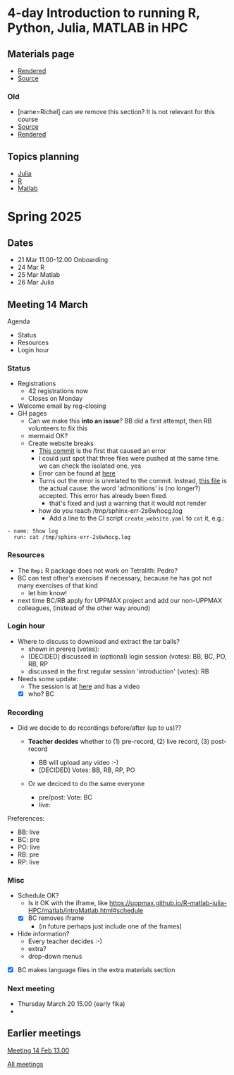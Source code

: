 ---
---
# 4-day Introduction to running R, Python, Julia, MATLAB in HPC

## Materials page

- [Rendered](https://uppmax.github.io/R-matlab-julia-HPC/)
- [Source](https://github.com/UPPMAX/R-matlab-julia-HPC/tree/main)

### Old

- [name=Richel] can we remove this section? It is not relevant for this course
- [Source](https://github.com/UPPMAX/R-matlab-julia-HPC/)
- [Rendered](https://uppmax.github.io/R-matlab-julia-HPC/)

## Topics planning

- [Julia](https://hackmd.io/ERX9FIgyR_6wDbmcqi_8HA#)
- [R](https://hackmd.io/gV_gdctHQPWz6eElFWfq6Q#)
- [Matlab](https://hackmd.io/RTujs9MnS0ehsGD7ufNBfA#)


# Spring 2025

## Dates

- 21 Mar 11.00-12.00 Onboarding
- 24 Mar R
- 25 Mar Matlab
- 26 Mar Julia

## Meeting 14 March

Agenda

- Status
- Resources
- Login hour

### Status

- Registrations
    - 42 registrations now
    - Closes on Monday
- Welcome email by reg-closing
- GH pages
    - Can we make this **into an issue**? BB did a first attempt,
      then RB volunteers to fix this
    - mermaid OK?
    - Create website breaks
        - [This commit](https://github.com/UPPMAX/R-matlab-julia-HPC/commit/93f58ccf22eafcfb209ba2c728ec94c5ba822ddf) is the first that caused an error
        - I could just spot that three files were pushed at the same time. we can check the isolated one, yes
        - Error can be found at [here](https://github.com/UPPMAX/R-matlab-julia-HPC/actions/runs/13838365771/job/38719138952#step:8:67)
        - Turns out the error is unrelated to the commit. Instead, [this file](https://github.com/UPPMAX/R-matlab-julia-HPC/blob/main/docs/matlab/local_desktopMatlab.rst) is the actual cause: the word 'admonitions' is (no longer?) accepted. This error has already been fixed.
            - that's fixed and just a warning that it would not render
        - how do you reach /tmp/sphinx-err-2s6whocg.log
            - Add a line to the CI script `create_website.yaml` to `cat` it, e.g.:

```text
- name: Show log
  run: cat /tmp/sphinx-err-2s6whocg.log
```

### Resources

- The `Rmpi` R package does not work on Tetralith: Pedro?
- BC can test other's exercises if necessary, because he has got not many exercises of that kind
    - let him know!
- next time BC/RB apply for UPPMAX project and add our non-UPPMAX colleagues,
  (instead of the other way around)

### Login hour

- Where to discuss to download and extract the tar balls?
    - shown in prereq (votes):
    - [DECIDED] discussed in (optional) login session (votes): BB, BC, PO, RB, RP
    - discussed in the first regular session 'introduction' (votes): RB
- Needs some update:
    - The session is at [here](https://uppmax.github.io/R-matlab-julia-HPC/common/use_tarball.html) and has a video
    - [x] who? BC

### Recording

- Did we decide to do recordings before/after (up to us)??
    - **Teacher decides** whether to (1) pre-record, (2) live record, (3) post-record
        - BB will upload any video :-)
        - [DECIDED] Votes: BB, RB, RP, PO

    - Or we deciced to do the same everyone
        - pre/post: Vote: BC
        - live:

Preferences:

- BB: live
- BC: pre
- PO: live
- RB: pre
- RP: live

### Misc

- Schedule OK?
    - Is it OK with the iframe, like  <https://uppmax.github.io/R-matlab-julia-HPC/matlab/introMatlab.html#schedule>
    - [x] BC removes iframe
        - (in future perhaps just include one of the frames)
- Hide information?
    - Every teacher decides :-)
    - extra?
    - drop-down menus
- [x] BC makes language files in the extra materials section

### Next meeting

- Thursday March 20 15.00 (early fika)
-

## Earlier meetings

[Meeting 14 Feb 13.00](https://github.com/UPPMAX/R-matlab-julia-HPC/blob/main/meeting_notes/20250214.md)

[All meetings](https://github.com/UPPMAX/R-matlab-julia-HPC/tree/main/meeting_notes)


